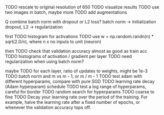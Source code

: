 






















TODO rescale to original resolution of 650
TODO visualize results
TODO use two images in batch, maybe more
TODO add augmentations

Q combine batch norm with dropout or L2 loss?
    batch norm -> initialization
    dropout, L2 -> regularization


first
TODO histogram for activations
TODO use w = np.random.randn(n) * sqrt(2.0/n), where n x no inputs to unit (neuron)



then
TODO check that validation accuracy almost as good as train acc
TODO histograms of activation / gradient per layer
TODO need regularization when using batch norm?



maybe
TODO for each layer, ratio of updates to weights, might be 1e-3
TODO batch norm and m vs m - 1, or m / m - 1
TODO test adam with different hyperparams, compare with pure SGD
TODO learning rate decay (Adam hyperparam) schedule
TODO test a log range of hyperparams, careful for border
TODO random search for hyperparams
TODO coarse to fine
TODO Decay your learning rate over the period of the training. For example, halve the learning rate after a fixed number
 of epochs, or whenever the validation accuracy tops off.
